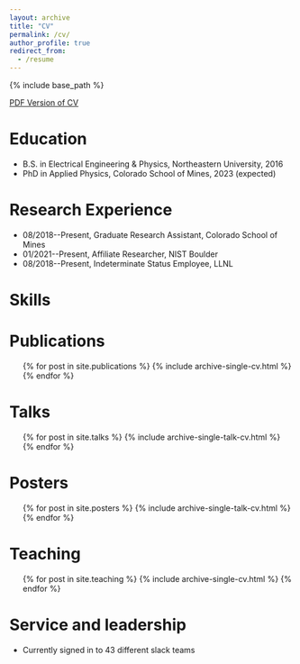 ```yaml
---
layout: archive
title: "CV"
permalink: /cv/
author_profile: true
redirect_from:
  - /resume
---
```


{% include base_path %}

[PDF Version of CV](https://nmaterise.github.io/files/nrm_cv_abbrv_230222.pdf)

Education
======
* B.S. in Electrical Engineering & Physics, Northeastern University, 2016
* PhD in Applied Physics, Colorado School of Mines, 2023 (expected)

Research Experience
======
* 08/2018--Present, Graduate Research Assistant, Colorado School of Mines
* 01/2021--Present, Affiliate Researcher, NIST Boulder
* 08/2018--Present, Indeterminate Status Employee, LLNL
  
Skills
======

Publications
======
  <ul>{% for post in site.publications %}
    {% include archive-single-cv.html %}
  {% endfor %}</ul>
  
Talks
======
  <ul>{% for post in site.talks %}
    {% include archive-single-talk-cv.html %}
  {% endfor %}</ul>

Posters
======
  <ul>{% for post in site.posters %}
    {% include archive-single-talk-cv.html %}
  {% endfor %}</ul>
  
Teaching
======
  <ul>{% for post in site.teaching %}
    {% include archive-single-cv.html %}
  {% endfor %}</ul>
  
Service and leadership
======
* Currently signed in to 43 different slack teams
